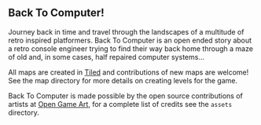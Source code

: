 Back To Computer!
-----------------

Journey back in time and travel through the landscapes of a multitude of retro inspired platformers. Back To Computer is an open ended story about a retro console engineer trying to find their way back home through a maze of old and, in some cases, half repaired computer systems...

All maps are created in [Tiled](http://mapeditor.org) and contributions of new maps are welcome! See the map directory for more details on creating levels for the game.

Back To Computer is made possible by the open source contributions of artists at [Open Game Art](http://opengameart.org), for a complete list of credits see the `assets` directory.